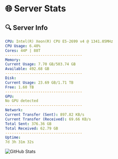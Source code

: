 # 🌐 Server Stats
## 🔍 Server Info
```yaml
CPU: Intel(R) Xeon(R) CPU E5-2699 v4 @ 1341.05MHz
CPU Usage: 6.40%
Cores: 44P | 88T
-----------------------------------
Memory:
Current Usage: 7.70 GB/503.74 GB
Available: 492.68 GB
-----------------------------------
Disk:
Current Usage: 23.69 GB/1.71 TB
Free: 1.60 TB
-----------------------------------
GPU:
No GPU detected
-----------------------------------
Network:
Current Transfer (Sent): 897.82 KB/s
Current Transfer (Received): 69.66 KB/s
Total Sent: 376.36 GB
Total Received: 62.79 GB
-----------------------------------
Uptime:
7d 3h 31m 32s
```
![GitHub Stats](https://img.shields.io/badge/Updated-2025-04-26_20:40:20-blue)